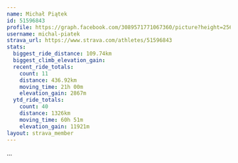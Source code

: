 ```yaml
---
name: Michał Piątek
id: 51596843
profile: https://graph.facebook.com/3089571771067360/picture?height=256&width=256
username: michal-piatek
strava_url: https://www.strava.com/athletes/51596843
stats:
  biggest_ride_distance: 109.74km
  biggest_climb_elevation_gain: 
  recent_ride_totals:
    count: 11
    distance: 436.92km
    moving_time: 21h 00m
    elevation_gain: 2867m
  ytd_ride_totals:
    count: 40
    distance: 1326km
    moving_time: 60h 51m
    elevation_gain: 11921m
layout: strava_member
--- 
```

...

